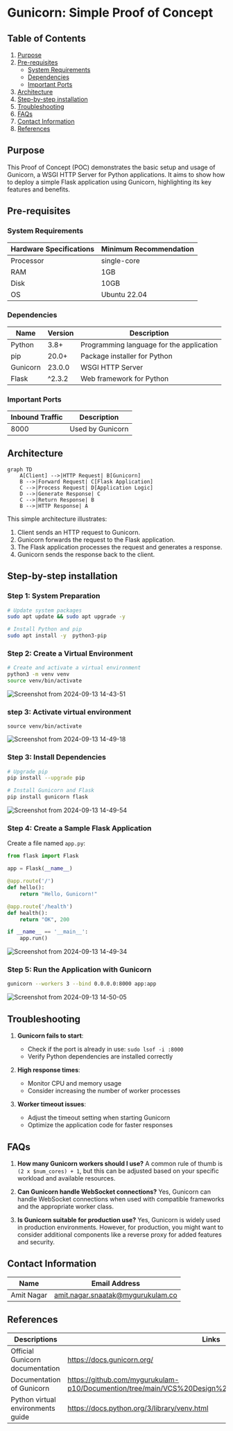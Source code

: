 # Gunicorn: Simple Proof of Concept

## Table of Contents
1. [Purpose](#purpose)
2. [Pre-requisites](#pre-requisites)
   - [System Requirements](#system-requirements)
   - [Dependencies](#dependencies)
   - [Important Ports](#important-ports)
3. [Architecture](#architecture)
4. [Step-by-step installation](#step-by-step-installation)
5. [Troubleshooting](#troubleshooting)
6. [FAQs](#faqs)
7. [Contact Information](#contact-information)
8. [References](#references)

## Purpose
This Proof of Concept (POC) demonstrates the basic setup and usage of Gunicorn, a WSGI HTTP Server for Python applications. It aims to show how to deploy a simple Flask application using Gunicorn, highlighting its key features and benefits.

## Pre-requisites

### System Requirements

| Hardware Specifications | Minimum Recommendation |
|-------------------------|------------------------|
| Processor               | single-core              |
| RAM                     | 1GB                    |
| Disk                    | 10GB                   |
| OS                      | Ubuntu 22.04           |

### Dependencies

| Name     | Version | Description                              |
|----------|---------|------------------------------------------|
| Python   | 3.8+    | Programming language for the application |
| pip      | 20.0+   | Package installer for Python             |
| Gunicorn | 23.0.0  | WSGI HTTP Server                         |
| Flask    |^2.3.2   | Web framework for Python                 |

### Important Ports

| Inbound Traffic | Description     |
|-----------------|-----------------|
| 8000            | Used by Gunicorn|

## Architecture

```mermaid
graph TD
    A[Client] -->|HTTP Request| B[Gunicorn]
    B -->|Forward Request| C[Flask Application]
    C -->|Process Request| D[Application Logic]
    D -->|Generate Response| C
    C -->|Return Response| B
    B -->|HTTP Response| A
```

This simple architecture illustrates:
1. Client sends an HTTP request to Gunicorn.
2. Gunicorn forwards the request to the Flask application.
3. The Flask application processes the request and generates a response.
4. Gunicorn sends the response back to the client.

## Step-by-step installation

### Step 1: System Preparation

```bash
# Update system packages
sudo apt update && sudo apt upgrade -y

# Install Python and pip
sudo apt install -y  python3-pip
```

### Step 2: Create a Virtual Environment

```bash
# Create and activate a virtual environment
python3 -m venv venv
source venv/bin/activate
```
![Screenshot from 2024-09-13 14-43-51](https://github.com/user-attachments/assets/e1609450-cef0-44da-b6bf-b8606a0ef5be)

### step 3: Activate virtual environment
```
source venv/bin/activate
```
![Screenshot from 2024-09-13 14-49-18](https://github.com/user-attachments/assets/473bf8b9-9aa1-49ba-a2c9-08e3f1aaeae1)


### Step 3: Install Dependencies

```bash
# Upgrade pip
pip install --upgrade pip

# Install Gunicorn and Flask
pip install gunicorn flask
```
![Screenshot from 2024-09-13 14-49-54](https://github.com/user-attachments/assets/9ab1162f-8126-434c-92d9-aa544bb473d3)

### Step 4: Create a Sample Flask Application

Create a file named `app.py`:

```python
from flask import Flask

app = Flask(__name__)

@app.route('/')
def hello():
    return "Hello, Gunicorn!"

@app.route('/health')
def health():
    return "OK", 200

if __name__ == '__main__':
    app.run()
```

![Screenshot from 2024-09-13 14-49-34](https://github.com/user-attachments/assets/6ec3bfc4-d990-40e7-95e8-b8fa35251c65)


### Step 5: Run the Application with Gunicorn

```bash
gunicorn --workers 3 --bind 0.0.0.0:8000 app:app
```

![Screenshot from 2024-09-13 14-50-05](https://github.com/user-attachments/assets/234591b9-c7c6-4122-ae00-bc755183a785)

## Troubleshooting

1. **Gunicorn fails to start**: 
   - Check if the port is already in use: `sudo lsof -i :8000`
   - Verify Python dependencies are installed correctly

2. **High response times**:
   - Monitor CPU and memory usage
   - Consider increasing the number of worker processes

3. **Worker timeout issues**:
   - Adjust the timeout setting when starting Gunicorn
   - Optimize the application code for faster responses

## FAQs

1. **How many Gunicorn workers should I use?**
   A common rule of thumb is `(2 x $num_cores) + 1`, but this can be adjusted based on your specific workload and available resources.

2. **Can Gunicorn handle WebSocket connections?**
   Yes, Gunicorn can handle WebSocket connections when used with compatible frameworks and the appropriate worker class.

3. **Is Gunicorn suitable for production use?**
   Yes, Gunicorn is widely used in production environments. However, for production, you might want to consider additional components like a reverse proxy for added features and security.

## Contact Information

| Name        | Email Address                          |
|-------------|----------------------------------------|
| Amit Nagar  | amit.nagar.snaatak@mygurukulam.co      |

## References

|Descriptions                                      | Links                                | 
|--------------------------------------------------|--------------------------------------|
|       Official Gunicorn documentation            |    https://docs.gunicorn.org/        |
|           Documentation of Gunicorn              |    https://github.com/mygurukulam-p10/Documention/tree/main/VCS%20Design%20%2B%20POC/Gunicorn/Introduction/                 |
|   Python virtual environments guide              |   https://docs.python.org/3/library/venv.html   |

